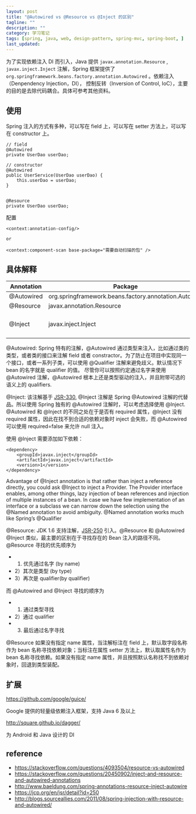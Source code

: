 ```yaml
---
layout: post
title: "@Autowired vs @Resource vs @Inject 的区别"
tagline: ""
description: ""
category: 学习笔记
tags: [spring, java, web, design-pattern, spring-mvc, spring-boot, ]
last_updated:
---
```


为了实现依赖注入 DI 而引入，Java 提供 `javax.annotation.Resource` , `javax.inject.Inject` 注解，Spring 框架提供了 `org.springframework.beans.factory.annotation.Autowired` 。依赖注入（Denpendency Injection，DI）， 控制反转（Inversion of Control, IoC），主要的目的是去除代码耦合。具体可参考其他资料。

## 使用

Spring 注入的方式有多种，可以写在 field 上，可以写在 setter 方法上，可以写在 constructor 上。


 	// field
	@Autowired
	private UserDao userDao;

	// constructor
	@Autowired
	public UserService(UserDao userDao) {
		this.userDao = userDao;
	}


	@Resource
	private UserDao userDao;

配置

	<context:annotation-config/>

	or

	<context:component-scan base-package="需要自动扫描的包" />


## 具体解释

Annotation     |  Package         | Source
--------------|-------------------|-----------
@Autowired    | org.springframework.beans.factory.annotation.Autowire  | Spring
@Resource     | javax.annotation.Resource | Java
@Inject       | javax.inject.Inject | Java  需额外依赖

@Autowired: Spring 特有的注解，@Autowired 通过类型来注入，比如通过类的类型，或者类的接口来注解 field 或者 constractor。为了防止在项目中实现同一个接口，或者一系列子类，可以使用 @Qualifier 注解来避免歧义。默认情况下 bean 的名字就是 qualifier 的值。 尽管你可以按照约定通过名字来使用 @Autowired 注解，@Autowired 根本上还是类型驱动的注入，并且附带可选的语义上的 qualifiers.

@Inject: 该注解基于 [JSR-330](https://jcp.org/en/jsr/detail?id=330), @Inject 注解是 Spring @Autowired 注解的代替品。所以使用 Spring 独有的 @Autowired 注解时，可以考虑选择使用 @Inject. @Autowired 和 @Inject 的不同之处在于是否有 required 属性，@Inject 没有 required 属性，因此在找不到合适的依赖对象时 inject 会失败，而 @Autowired 可以使用 required=false 来允许 null 注入。

使用 @Inject 需要添加如下依赖：

	<dependency>
		<groupId>javax.inject</groupId>
		<artifactId>javax.inject</artifactId>
		<version>1</version>
	</dependency>


Advantage of @Inject annotation is that rather than inject a reference directly, you could ask @Inject to inject a Provider. The Provider interface enables, among other things, lazy injection of bean references and injection of multiple instances of a bean. In case we have few implementation of an interface or a subclass we can narrow down the selection using the @Named annotation to avoid ambiguity. @Named annotation works much like Spring’s @Qualifier

@Resource: JDK 1.6 支持注解，[JSR-250](https://jcp.org/en/jsr/detail?id=250) 引入。@Resource 和 @Autowired  @Inject 类似，最主要的区别在于寻找存在的 Bean 注入的路径不同。@Resource 寻找的优先顺序为

- 1) 优先通过名字 (by name)
- 2）其次是类型 (by type)
- 3）再次是 qualifier(by qualifier)

而 @Autowired and @Inject 寻找的顺序为

- 1) 通过类型寻找
- 2）通过 qualifier
- 3) 最后通过名字寻找

@Resource 如果没有指定 name 属性，当注解标注在 field 上，默认取字段名称作为 bean 名称寻找依赖对象；当标注在属性 setter 方法上，默认取属性名作为 bean 名称寻找依赖。如果没有指定 name 属性，并且按照默认名称找不到依赖对象时，回退到类型装配。




## 扩展

<https://github.com/google/guice/>

Google 提供的轻量级依赖注入框架，支持 Java 6 及以上

<http://square.github.io/dagger/>

为 Android 和 Java 设计的 DI


## reference

- <https://stackoverflow.com/questions/4093504/resource-vs-autowired>
- <https://stackoverflow.com/questions/20450902/inject-and-resource-and-autowired-annotations>
- <http://www.baeldung.com/spring-annotations-resource-inject-autowire>
- <https://jcp.org/en/jsr/detail?id=250>
- <http://blogs.sourceallies.com/2011/08/spring-injection-with-resource-and-autowired/>
